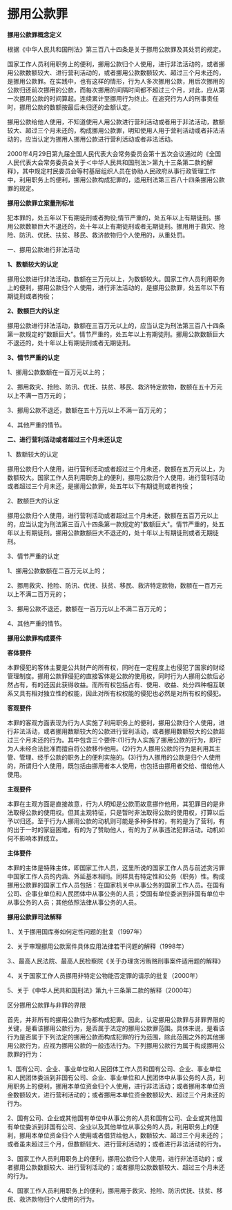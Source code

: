 # 挪用公款罪

**挪用公款罪概念定义**

根据《中华人民共和国刑法》第三百八十四条是关于挪用公款罪及其处罚的规定。

国家工作人员利用职务上的便利，挪用公款归个人使用，进行非法活动的，或者挪用公款数额较大、进行营利活动的，或者挪用公款数额较大、超过三个月未还的，是挪用公款罪。在实践中，也有这样的情形，行为人多次挪用公款，用后次挪用的公款归还前次挪用的公款，而每次挪用的间隔时间都不超过三个月，对此，应从第一次挪用公款的时间算起。连续累计至挪用行为终止。在追究行为人的刑事责任时，挪用公款的数额按最后未归还的金额认定。

挪用公款给他人使用，不知道使用人用公款进行营利活动或者用于非法活动，数额较大、超过三个月未还的，构成挪用公款罪，明知使用人用于营利活动或者非法活动的，应当认定为挪用人挪用公款进行营利活动或者非法活动。

2000年4月29日第九届全国人民代表大会常务委员会第十五次会议通过的《全国人民代表大会常务委员会关于＜中华人民共和国刑法＞第九十三条第二款的解释》，其中规定村民委员会等村基层组织人员在协助人民政府从事行政管理工作中，利用职务上的便利，挪用公款构成犯罪的，适用刑法第三百八十四条挪用公款罪的规定。　

**挪用公款罪立案量刑标准**

犯本罪的，处五年以下有期徒刑或者拘役;情节严重的，处五年以上有期徒刑。挪用公款数额巨大不退还的，处十年以上有期徒刑或者无期徒刑。挪用用于救灾、抢险、防汛、优抚、扶贫、移民、救济款物归个人使用的，从重处罚。

一、挪用公款进行非法活动  

**1、数额较大的认定**  

挪用公款进行非法活动，数额在三万元以上，为数额较大。国家工作人员利用职务上的便利，挪用公款归个人使用，进行非法活动的，是挪用公款罪，处五年以下有期徒刑或者拘役；  

**2、数额巨大的认定**  

挪用公款进行非法活动，数额在三百万元以上的，应当认定为刑法第三百八十四条第一款规定的"数额巨大"。情节严重的，处五年以上有期徒刑。挪用公款数额巨大不退还的，处十年以上有期徒刑或者无期徒刑。  

**3、情节严重的认定**  

1、挪用公款数额在一百万元以上的；   

2、挪用救灾、抢险、防汛、优抚、扶贫、移民、救济特定款物，数额在五十万元以上不满一百万元的；   

3、挪用公款不退还，数额在五十万元以上不满一百万元的；   

4、其他严重的情节。   

**二、进行营利活动或者超过三个月未还认定**  

1、数额较大的认定  

挪用公款归个人使用，进行营利活动或者超过三个月未还，数额在五万元以上，为数额较大。国家工作人员利用职务上的便利，挪用公款归个人使用，进行营利活动或者超过三个月未还，是挪用公款罪，处五年以下有期徒刑或者拘役；  

2、数额巨大的认定  

挪用公款归个人使用，进行营利活动或者超过三个月未还，数额在五百万元以上的，应当认定为刑法第三百八十四条第一款规定的"数额巨大"。情节严重的，处五年以上有期徒刑。挪用公款数额巨大不退还的，处十年以上有期徒刑或者无期徒刑。  

3、情节严重的认定  

1、挪用公款数额在二百万元以上的；   

2、挪用救灾、抢险、防汛、优抚、扶贫、移民、救济特定款物，数额在一百万元以上不满二百万元的；   

3、挪用公款不退还，数额在一百万元以上不满二百万元的；   

4、其他严重的情节。

**挪用公款罪构成要件**

**客体要件**

本罪侵犯的客体主要是公共财产的所有权，同时在一定程度上也侵犯了国家的财经管理制度。挪用公款罪侵犯的直接客体是公款的使用权，同时行为人挪用公款后必然占有，有的还因此获得收益。而所有权包括占有、使用、收益、处分四种相互联系又具有相对独立性的权能，因此对所有权权能的侵犯也必然是对所有权的侵犯。

**客观要件**

本罪的客观方面表现为行为人实施了利用职务上的便利，挪用公款归个人使用，进行非法活动，或者挪用数额较大的公款进行营利活动，或者挪用数额较大的公款超过三个月未还的行为。其中包含三个要件:(1)行为人实施了挪用公款的行为，即行为人未经合法批准而擅自将公款移作他用。(2)行为人挪用公款的行为是利用其主管、管理、经手公款的职务上的便利实施的。(3)行为人挪用的公款是归个人使用的，所谓归个人使用，既包括由挪用者本人使用，也包括由挪用者交给、借给他人使用。

**主观要件**

本罪在主观方面是直接故意，行为人明知是公款而故意挪作他用，其犯罪目的是非法取得公款的使用权。但其主观特征，只是暂时非法取得公款的使用权，打算以后予以归还。至于行为人挪用公款的动机则可能是多种多样的，有的是为了营利，有的出于一时的家庭困难，有的为了赞助他人，有的为了从事违法犯罪活动。动机如何不影响本罪成立。

**主体要件**

本罪的主体是特殊主体，即国家工作人员，这里所说的国家工作人员与前述贪污罪中国家工作人员的内涵、外延基本相同。同样具有特定性和公务（职务）性。构成挪用公款罪的国家工作人员包括：在国家机关中从事公务的国家工作人员。在国有公司、企事业单位和人民团体中从事公务的人员；受国有单位委派到非国有单位中从事公务的人员；其他依照法律从事公务的人员。

**挪用公款罪司法解释**

1.、关于挪用国库券如何定性问题的批复（1997年）

2、关于审理挪用公款案件具体应用法律若干问题的解释（1998年）

3.、最高人民法院、最高人民检察院《关于办理贪污贿赂刑事案件适用题的解释》

4、关于国家工作人员挪用非特定公物能否定罪的请示的批复（2000年）

5、关于《中华人民共和国刑法》第九十三条第二款的解释（2000年）

区分挪用公款罪与非罪的界限

首先，并非所有的挪用公款行为都构成犯罪。因此，认定挪用公款罪与非罪界限的关键，是看该挪用公款行为，是否属于法定的挪用公款罪范围。具体来说，是看该行为是否属于下列法定的挪用公款而构成犯罪的行为范围，除此范围之外的其他挪用公款行为，应视为挪用公款的一般违法行为。下列挪用公款行为属于构成挪用公款罪的行为：

1、国有公司、企业、事业单位和人民团体工作人员和国有公司、企业、事业单位和人民团体委派到非国有公司、企业、事业单位和人民团体中从事公务的人员，利用职务上的便利，挪用本单位资金归个人使用，进行非法活动；或者挪用本单位资金数额较大，进行营利活动的；或者挪用本单位资金数额较大、超过三个月未还的行为。

2、国有公司、企业或其他国有单位中从事公务的人员和国有公司、企业或其他国有单位委派到非国有公司、企业以及其他单位从事公务的人员，利用职务上的便利，挪用本单位资金归个人使用或者借贷给他人，数额较大、超过三个月未还的；或者虽未超过三个月，但数额较大、进行营利活动的；或者进行非法活动的行为。

3、国家工作人员利用职务上的便利，挪用公款归个人使用，进行非法活动的；或者挪用公款数额较大、进行营利活动的；或者挪用公款数额较大、超过三个月未还的行为。

4、国家工作人员利用职务上的便利，挪用用于救灾、抢险、防汛优抚、扶贫、移民、救济款物归个人使用的行为。
